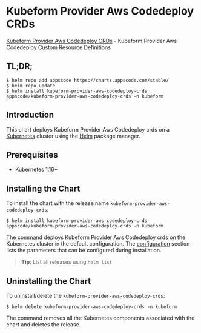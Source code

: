 # Kubeform Provider Aws Codedeploy CRDs

[Kubeform Provider Aws Codedeploy CRDs](https://github.com/kubeform) - Kubeform Provider Aws Codedeploy Custom Resource Definitions

## TL;DR;

```console
$ helm repo add appscode https://charts.appscode.com/stable/
$ helm repo update
$ helm install kubeform-provider-aws-codedeploy-crds appscode/kubeform-provider-aws-codedeploy-crds -n kubeform
```

## Introduction

This chart deploys Kubeform Provider Aws Codedeploy crds on a [Kubernetes](http://kubernetes.io) cluster using the [Helm](https://helm.sh) package manager.

## Prerequisites

- Kubernetes 1.16+

## Installing the Chart

To install the chart with the release name `kubeform-provider-aws-codedeploy-crds`:

```console
$ helm install kubeform-provider-aws-codedeploy-crds appscode/kubeform-provider-aws-codedeploy-crds -n kubeform
```

The command deploys Kubeform Provider Aws Codedeploy crds on the Kubernetes cluster in the default configuration. The [configuration](#configuration) section lists the parameters that can be configured during installation.

> **Tip**: List all releases using `helm list`

## Uninstalling the Chart

To uninstall/delete the `kubeform-provider-aws-codedeploy-crds`:

```console
$ helm delete kubeform-provider-aws-codedeploy-crds -n kubeform
```

The command removes all the Kubernetes components associated with the chart and deletes the release.


